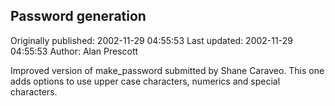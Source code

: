 ## Password generation

Originally published: 2002-11-29 04:55:53
Last updated: 2002-11-29 04:55:53
Author: Alan Prescott

Improved version of make_password submitted by Shane Caraveo. This one adds options to use upper case characters, numerics and special characters.